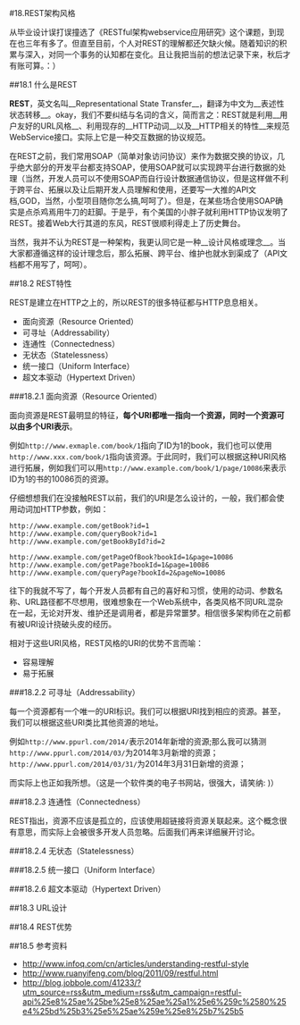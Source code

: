 #18.REST架构风格

从毕业设计误打误撞选了《RESTful架构webservice应用研究》这个课题，到现在也三年有多了。但直至目前，个人对REST的理解都还欠缺火候。随着知识的积累与深入，对同一个事务的认知都在变化。且让我把当前的想法记录下来，秋后才有账可算。：）

##18.1 什么是REST

__REST__，英文名叫__Representational State Transfer__，翻译为中文为__表述性状态转移__。okay，我们不要纠结与名词的含义，简而言之：REST就是利用__用户友好的URL风格__、利用现存的__HTTP动词__以及__HTTP相关的特性__来规范WebService接口。实际上它是一种交互数据的协议规范。

在REST之前，我们常用SOAP（简单对象访问协议）来作为数据交换的协议，几乎绝大部分的开发平台都支持SOAP，使用SOAP就可以实现跨平台进行数据的处理（当然，开发人员可以不使用SOAP而自行设计数据通信协议，但是这样做不利于跨平台、拓展以及让后期开发人员理解和使用，还要写一大推的API文档,GOD，当然，小型项目随你怎么搞,呵呵了）。但是，在某些场合使用SOAP确实是点杀鸡焉用牛刀的赶脚。于是乎，有个美国的小胖子就利用HTTP协议发明了REST。接着Web大行其道的东风，REST很顺利得走上了历史舞台。

当然，我并不认为REST是一种架构，我更认同它是一种__设计风格或理念__。当大家都遵循这样的设计理念后，那么拓展、跨平台、维护也就水到渠成了（API文档都不用写了，呵呵）。

##18.2 REST特性

REST是建立在HTTP之上的，所以REST的很多特征都与HTTP息息相关。

* 面向资源（Resource Oriented）
* 可寻址（Addressability）
* 连通性（Connectedness）
* 无状态（Statelessness）
* 统一接口（Uniform Interface）
* 超文本驱动（Hypertext Driven）

###18.2.1 面向资源（Resource Oriented）

面向资源是REST最明显的特征，__每个URI都唯一指向一个资源，同时一个资源可以由多个URI表示__。

例如`http://www.exmaple.com/book/1`指向了ID为1的book，我们也可以使用`http://www.xxx.com/book/1`指向该资源。于此同时，我们可以根据这种URI风格进行拓展，例如我们可以用`http://www.example.com/book/1/page/10086`来表示ID为1的书的10086页的资源。

仔细想想我们在没接触REST以前，我们的URI是怎么设计的，一般，我们都会使用动词加HTTP参数，例如：

```
http://www.example.com/getBook?id=1
http://www.example.com/queryBook?id=1
http://www.example.com/getBookById?id=2

http://www.example.com/getPageOfBook?bookId=1&page=10086
http://www.example.com/getPage?bookId=1&page=10086
http://www.example.com/queryPage?bookId=2&pageNo=10086
```

往下的我就不写了，每个开发人员都有自己的喜好和习惯，使用的动词、参数名称、URL路径都不尽想用，很难想象在一个Web系统中，各类风格不同URL混杂在一起，无论对开发、维护还是调用者，都是异常噩梦。相信很多架构师在之前都有被URI设计挠破头皮的经历。

相对于这些URI风格，REST风格的URI的优势不言而喻：

* 容易理解
* 易于拓展

###18.2.2 可寻址（Addressability）

每一个资源都有一个唯一的URI标识。我们可以根据URI找到相应的资源。甚至，我们可以根据这些URI类比其他资源的地址。

例如`http://www.ppurl.com/2014/`表示2014年新增的资源;那么我可以猜测`http://www.ppurl.com/2014/03/`为2014年3月新增的资源；`http://www.ppurl.com/2014/03/31/`为2014年3月31日新增的资源；

而实际上也正如我所想。（这是一个软件类的电子书网站，很强大，请笑纳: )）

###18.2.3 连通性（Connectedness）

REST指出，资源不应该是孤立的，应该使用超链接将资源关联起来。这个概念很有意思，而实际上会被很多开发人员忽略。后面我们再来详细展开讨论。

###18.2.4 无状态（Statelessness）



###18.2.5 统一接口（Uniform Interface）

###18.2.6 超文本驱动（Hypertext Driven）

##18.3 URL设计

##18.4 REST优势

##18.5 参考资料

* http://www.infoq.com/cn/articles/understanding-restful-style
* http://www.ruanyifeng.com/blog/2011/09/restful.html
* http://blog.jobbole.com/41233/?utm_source=rss&utm_medium=rss&utm_campaign=restful-api%25e8%25ae%25be%25e8%25ae%25a1%25e6%259c%2580%25e4%25bd%25b3%25e5%25ae%259e%25e8%25b7%25b5
